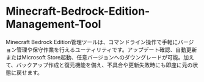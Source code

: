 # Minecraft-Bedrock-Edition-Management-Tool
Minecraft Bedrock Edition管理ツールは、コマンドライン操作で手軽にバージョン管理や保守作業を行えるユーティリティです。アップデート確認、自動更新またはMicrosoft Store起動、任意バージョンへのダウングレードが可能。加えて、バックアップ作成と復元機能を備え、不具合や更新失敗時にも即座に元の状態に戻せます。
